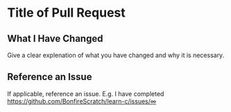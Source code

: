 # Title of Pull Request
## What I Have Changed
Give a clear explenation of what you have changed and why it is necessary.

## Reference an Issue
If applicable, reference an issue. E.g. I have completed https://github.com/BonfireScratch/learn-c/issues/∞